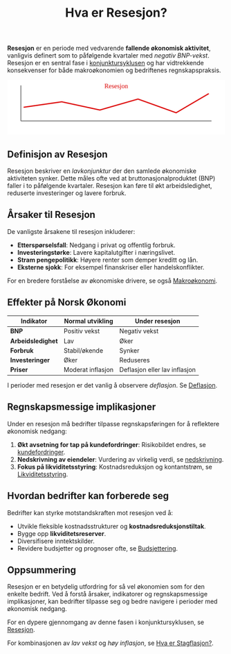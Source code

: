 ﻿---
title: "Hva er Resesjon?"
seoTitle: "Resesjon | Årsaker, indikatorer og regnskapseffekter"
description: 'Resesjon er en periode med vedvarende nedgang i økonomisk aktivitet, ofte definert som to kvartaler med negativ BNP-vekst. Denne guiden forklarer årsaker, indikatorer, konsekvenser for norske bedrifter og hvordan regnskapsføring tilpasses i nedgangstider.'
summary: Hva resesjon er, vanlige årsaker, indikatorer og hvordan bedrifter tilpasser regnskapsføring i nedgangstider.
---

**Resesjon** er en periode med vedvarende **fallende økonomisk aktivitet**, vanligvis definert som to påfølgende kvartaler med *negativ BNP-vekst*. Resesjon er en sentral fase i [konjunktursyklusen](/blogs/regnskap/hva-er-konjunktur "Hva er Konjunktur? Komplett Guide til Konjunktursykluser og Økonomisk Planlegging") og har vidtrekkende konsekvenser for både makroøkonomien og bedriftenes regnskapspraksis.

![Illustrasjon av kurven under en resesjon](resesjon-image.svg)

## Definisjon av Resesjon

Resesjon beskriver en *lavkonjunktur* der den samlede økonomiske aktiviteten synker. Dette måles ofte ved at bruttonasjonalproduktet (BNP) faller i to påfølgende kvartaler. Resesjon kan føre til økt arbeidsledighet, reduserte investeringer og lavere forbruk.

## Årsaker til Resesjon

De vanligste årsakene til resesjon inkluderer:

* **Etterspørselsfall**: Nedgang i privat og offentlig forbruk.
* **Investeringstørke**: Lavere kapitalutgifter i næringslivet.
* **Stram pengepolitikk**: Høyere renter som demper kreditt og lån.
* **Eksterne sjokk**: For eksempel finanskriser eller handelskonflikter.

For en bredere forståelse av økonomiske drivere, se også [Makroøkonomi](/blogs/regnskap/makrookonomi "Makroøkonomi: Prinsipper og Betydning for Norsk Regnskap").

## Effekter på Norsk Økonomi

| Indikator              | Normal utvikling | Under resesjon        |
| ---------------------- | ---------------- | --------------------- |
| **BNP**                | Positiv vekst    | Negativ vekst         |
| **Arbeidsledighet**    | Lav              | Øker                  |
| **Forbruk**            | Stabil/økende    | Synker                |
| **Investeringer**      | Øker             | Reduseres             |
| **Priser**             | Moderat inflasjon| Deflasjon eller lav inflasjon |

I perioder med resesjon er det vanlig å observere *deflasjon*. Se [Deflasjon](/blogs/regnskap/hva-er-deflasjon "Hva er Deflasjon? Komplett Guide til Deflasjon i Regnskap og Økonomi").

## Regnskapsmessige implikasjoner

Under en resesjon må bedrifter tilpasse regnskapsføringen for å reflektere økonomisk nedgang:

1. **Økt avsetning for tap på kundefordringer**: Risikobildet endres, se [kundefordringer](/blogs/regnskap/hva-er-kundefordringer "Hva er Kundefordringer? Regnskapsføring og Styring").
2. **Nedskrivning av eiendeler**: Vurdering av virkelig verdi, se [nedskrivning](/blogs/regnskap/hva-er-nedskrivning "Hva er Nedskrivning? Regnskapsføring og Vurdering").
3. **Fokus på likviditetsstyring**: Kostnadsreduksjon og kontantstrøm, se [Likviditetsstyring](/blogs/regnskap/hva-er-likviditetsstyring "Hva er Likviditetsstyring? Metoder og Beste Praksis").

## Hvordan bedrifter kan forberede seg

Bedrifter kan styrke motstandskraften mot resesjon ved å:

* Utvikle fleksible kostnadsstrukturer og **kostnadsreduksjonstiltak**.
* Bygge opp **likviditetsreserver**.
* Diversifisere inntektskilder.
* Revidere budsjetter og prognoser ofte, se [Budsjettering](/blogs/regnskap/hva-er-budsjettering "Hva er Budsjettering? Komplett Guide til Budsjettplanlegging og Økonomisk Styring").

## Oppsummering

Resesjon er en betydelig utfordring for så vel økonomien som for den enkelte bedrift. Ved å forstå årsaker, indikatorer og regnskapsmessige implikasjoner, kan bedrifter tilpasse seg og bedre navigere i perioder med økonomisk nedgang.

For en dypere gjennomgang av denne fasen i konjunktursyklusen, se [Resesjon](/blogs/regnskap/resesjon "Hva er Resesjon? Betydning, årsaker og regnskapsmessige implikasjoner").

For kombinasjonen av *lav vekst* og *høy inflasjon*, se [Hva er Stagflasjon?](/blogs/regnskap/hva-er-stagflasjon "Hva er Stagflasjon? Forstå kombinasjonen av inflasjon og økonomisk stagnasjon").










